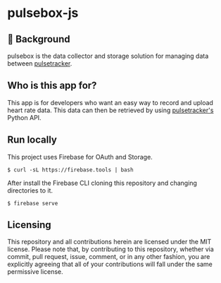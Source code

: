 # pulsebox-js

## 💭 Background

pulsebox is the data collector and storage solution for managing data between [pulsetracker](https://github.com/akilhylton/pulsetracker).

## Who is this app for?

This app is for developers who want an easy way to record and upload heart rate
data. This data can then be retrieved by using [pulsetracker's](https://github.com/akilhylton/pulsetracker) Python API.

## Run locally

This project uses Firebase for OAuth and Storage.

```
$ curl -sL https://firebase.tools | bash
```

After install the Firebase CLI cloning this repository
and changing directories to it.

```
$ firebase serve
```

## Licensing

This repository and all contributions herein are licensed under the MIT license. Please note that, by contributing to this repository, whether via commit, pull request, issue, comment, or in any other fashion, you are explicitly agreeing that all of your contributions will fall under the same permissive license.
